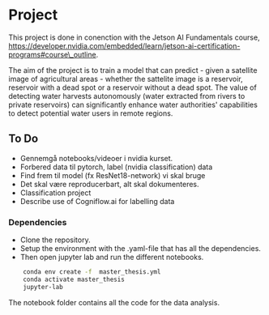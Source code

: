 # Project
This project is done in conenction with the Jetson AI Fundamentals course, https://developer.nvidia.com/embedded/learn/jetson-ai-certification-programs#course\_outline.

The aim of the project is to train a model that can predict - given a satellite image of agricultural areas - whether the sattelite image is a reservoir, reservoir with a dead spot
or a reservoir without a dead spot. The value of detecting water harvests autonomously (water extracted from rivers to private reservoirs) can significantly enhance water authorities' capabilities to detect potential water users in remote regions.   


## To Do
- Gennemgå notebooks/videoer i nvidia kurset.
- Forbered data til pytorch, label (nvidia classification) data
- Find frem til model (fx ResNet18-network) vi skal bruge
- Det skal være reproducerbart, alt skal dokumenteres.
- Classification project
- Describe use of Cogniflow.ai for labelling data
### Dependencies
- Clone the repository.
- Setup the environment with the .yaml-file that has all the dependencies.
- Then open jupyter lab and run the different notebooks.

```bash
    conda env create -f  master_thesis.yml
    conda activate master_thesis
    jupyter-lab
```

The notebook folder contains all the code for the data analysis.
